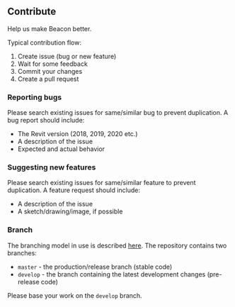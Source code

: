 ## Contribute
Help us make Beacon better.

Typical contribution flow:

1. Create issue (bug or new feature)
2. Wait for some feedback
3. Commit your changes
4. Create a pull request

### Reporting bugs

Please search existing issues for same/similar bug to prevent duplication. A bug report should include:

- The Revit version (2018, 2019, 2020 etc.)
- A description of the issue
- Expected and actual behavior

### Suggesting new features

Please search existing issues for same/similar feature to prevent duplication. A feature request should include:

- A description of the issue
- A sketch/drawing/image, if possible

### Branch

The branching model in use is described [here](https://nvie.com/posts/a-successful-git-branching-model/). The repository contains two branches:

- `master` - the production/release branch (stable code)
- `develop` - the branch containing the latest development changes (pre-release code)

Please base your work on the `develop` branch.